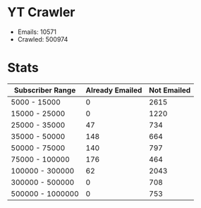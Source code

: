 # YT Crawler
- Emails: 10571
- Crawled: 500974

# Stats
| Subscriber Range  | Already Emailed | Not Emailed |
|-------|-------|-------|
| 5000 - 15000 | 0 | 2615 |
| 15000 - 25000 | 0 | 1220 |
| 25000 - 35000 | 47 | 734 |
| 35000 - 50000 | 148 | 664 |
| 50000 - 75000 | 140 | 797 |
| 75000 - 100000 | 176 | 464 |
| 100000 - 300000 | 62 | 2043 |
| 300000 - 500000 | 0 | 708 |
| 500000 - 1000000 | 0 | 753 |
